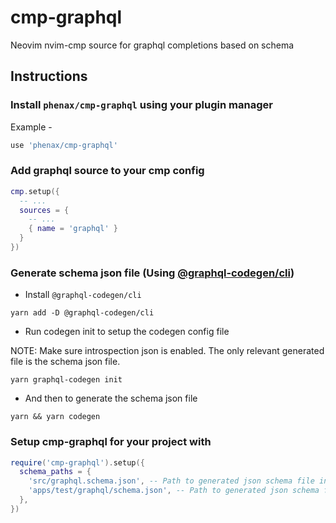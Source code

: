 # cmp-graphql

Neovim nvim-cmp source for graphql completions based on schema


## Instructions

### Install `phenax/cmp-graphql` using your plugin manager
Example -
```lua
use 'phenax/cmp-graphql'
```

### Add graphql source to your cmp config
```lua
cmp.setup({
  -- ...
  sources = {
    -- ...
    { name = 'graphql' }
  }
})
```

### Generate schema json file (Using [@graphql-codegen/cli](https://github.com/dotansimha/graphql-code-generator))

* Install `@graphql-codegen/cli`
```shell
yarn add -D @graphql-codegen/cli
```

* Run codegen init to setup the codegen config file

NOTE: Make sure introspection json is enabled. The only relevant generated file is the schema json file.
```shell
yarn graphql-codegen init
```

* And then to generate the schema json file

```shell
yarn && yarn codegen
```

### Setup cmp-graphql for your project with
```lua
require('cmp-graphql').setup({
  schema_paths = {
    'src/graphql.schema.json', -- Path to generated json schema file in project A
    'apps/test/graphql/schema.json', -- Path to generated json schema file in project B
  },
})
```

